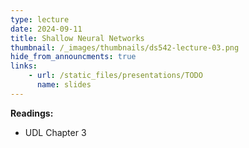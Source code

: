 ```yaml
---
type: lecture
date: 2024-09-11
title: Shallow Neural Networks
thumbnail: /_images/thumbnails/ds542-lecture-03.png
hide_from_announcments: true
links:
    - url: /static_files/presentations/TODO
      name: slides
---
```

**Readings:**
- UDL Chapter 3


